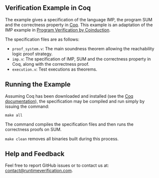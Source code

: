
## Verification Example in Coq

The example gives a specification of the language IMP, the program SUM and the correctness property in [Coq](https://coq.inria.fr). This example is an adaptation of the IMP example in [Program Verification by Coinduction](https://github.com/Formal-Systems-Laboratory/coinduction).

The specification files are as follows:

- `proof_system.v`: The main soundness theorem allowing the reachability logic proof strategy.
- `imp.v`: The specification of IMP, SUM and the correctness property in Coq, along with the correctness proof.
- `execution.v`: Test executions as theorems.

## Running the Example

Assuming Coq has been downloaded and installed (see the [Coq documentation](https://coq.inria.fr/opam-using.html)), the specification may be compiled and run simply by issuing the command:

```
make all
```

The command compiles the specification files and then runs the correctness proofs on SUM.

`make clean` removes all binaries built during this process.

## Help and Feedback

Feel free to report GitHub issues or to contact us at: [contact@runtimeverification.com](mailto:contact@runtimeverification.com).

